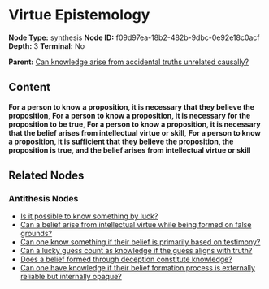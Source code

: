 # Virtue Epistemology

**Node Type:** synthesis
**Node ID:** f09d97ea-18b2-482b-9dbc-0e92e18c0acf
**Depth:** 3
**Terminal:** No

**Parent:** [Can knowledge arise from accidental truths unrelated causally?](can-knowledge-arise-from-accidental-truths-unrelated-causally-antithesis-ceb45d59-8830-47e4-a760-e3bd35966b03.md)

## Content

**For a person to know a proposition, it is necessary that they believe the proposition**, **For a person to know a proposition, it is necessary for the proposition to be true**, **For a person to know a proposition, it is necessary that the belief arises from intellectual virtue or skill**, **For a person to know a proposition, it is sufficient that they believe the proposition, the proposition is true, and the belief arises from intellectual virtue or skill**

## Related Nodes

### Antithesis Nodes

- [Is it possible to know something by luck?](is-it-possible-to-know-something-by-luck-antithesis-e4e02309-62cf-4407-b76a-0c7f49c5f336.md)
- [Can a belief arise from intellectual virtue while being formed on false grounds?](can-a-belief-arise-from-intellectual-virtue-while-being-formed-on-false-grounds-antithesis-29f63933-bbad-44f3-b177-4708e77ae6f1.md)
- [Can one know something if their belief is primarily based on testimony?](can-one-know-something-if-their-belief-is-primarily-based-on-testimony-antithesis-43876428-8df1-4d11-8e67-4c98f34b7d2d.md)
- [Can a lucky guess count as knowledge if the guess aligns with truth?](can-a-lucky-guess-count-as-knowledge-if-the-guess-aligns-with-truth-antithesis-f5f9407b-4a80-4e71-9c79-467fff45b13e.md)
- [Does a belief formed through deception constitute knowledge?](does-a-belief-formed-through-deception-constitute-knowledge-antithesis-00ae3977-ebc0-4be1-9f29-5cef84446e65.md)
- [Can one have knowledge if their belief formation process is externally reliable but internally opaque?](can-one-have-knowledge-if-their-belief-formation-process-is-externally-reliable-but-internally-opaque-antithesis-e0064ba7-abcb-4411-bc0c-a2f8a62e8192.md)

